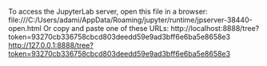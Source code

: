 

To access the JupyterLab server, open this file in a browser:
        file:///C:/Users/adami/AppData/Roaming/jupyter/runtime/jpserver-38440-open.html
    Or copy and paste one of these URLs:
        http://localhost:8888/tree?token=93270cb336758cbcd803deedd59e9ad3bff6e6ba5e8658e3
        http://127.0.0.1:8888/tree?token=93270cb336758cbcd803deedd59e9ad3bff6e6ba5e8658e3
